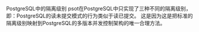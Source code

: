 PostgreSQL中的隔离级别
psot在PostgreSQL中只实现了三种不同的隔离级别，即：PostgreSQL的读未提交模式的行为类似于读已提交。 这是因为这是把标准的隔离级别映射到PostgreSQL的多版本并发控制架构的唯一合理方法。
